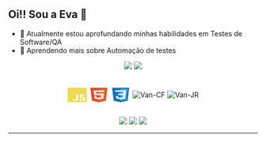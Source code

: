 ## Oi!! Sou a Eva 👋

- 🔭 Atualmente estou aprofundando minhas habilidades em Testes de Software/QA
- 🌱 Aprendendo mais sobre Automação de testes


<div align="center">
   <img height="180em" src="https://github-readme-stats.vercel.app/api/top-langs/?username=evadominguez&layout=compact&langs_count=16&theme=dracula"/>
    <img height="180em" src="https://github-readme-stats.vercel.app/api?username=evadominguez&show_icons=true&theme=dracula&include_all_commits=true&count_private=true"/>
 </div> 
 
 
 <div style="display: inline_block"><br>
 <div style="display: inline_block" align="center"><br>
   <img align="center" alt="Van-Js" height="30" width="40" src="https://raw.githubusercontent.com/devicons/devicon/master/icons/javascript/javascript-plain.svg">
   <img align="center" alt="Van-HTML" height="30" width="40" src="https://raw.githubusercontent.com/devicons/devicon/master/icons/html5/html5-original.svg">
   <img align="center" alt="Van-CSS" height="30" width="40" src="https://raw.githubusercontent.com/devicons/devicon/master/icons/css3/css3-original.svg">
   <img align="center" alt="Van-CF" height="30" width="40" src="https://cdn.jsdelivr.net/gh/devicons/devicon/icons/confluence/confluence-original.svg">
   <img align="center" alt="Van-JR" height="30" width="40" src="https://cdn.jsdelivr.net/gh/devicons/devicon/icons/jira/jira-original-wordmark.svg">
   
   ##
  
 <div> 
  
   <a href = "mailto:evaclar.do@gmail.com"><img src="https://img.shields.io/badge/-Gmail-%23333?style=for-the-badge&logo=gmail&logoColor=white" target="_blank"></a>
   <a href="https://www.linkedin.com/in/evadominguezovelar/" target="_blank"><img src="https://img.shields.io/badge/-LinkedIn-%230077B5?style=for-the-badge&logo=linkedin&logoColor=white" target="_blank"></a> 
   <a href="https://instagram.com/evaclar_21" target="_blank"><img src="https://img.shields.io/badge/-Instagram-%23E4405F?style=for-the-badge&logo=instagram&logoColor=white" target="_blank"></a>
   
 </div>
 
 ---
 
 

